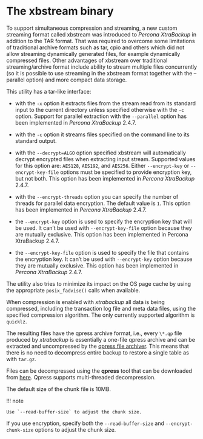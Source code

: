 # The xbstream binary

To support simultaneous compression and streaming, a new custom streaming
format called xbstream was introduced to *Percona XtraBackup* in addition to
the TAR format. That was required to overcome some limitations of traditional
archive formats such as tar, cpio and others which did not allow streaming
dynamically generated files, for example dynamically compressed files. Other
advantages of xbstream over traditional streaming/archive format include
ability to stream multiple files concurrently (so it is possible to use
streaming in the xbstream format together with the –parallel option) and more
compact data storage.

This utility has a tar-like interface:
 
 * with the `-x` option it extracts files from the stream read from its standard input to the current directory unless specified otherwise with the `-c` option. Support for parallel extraction with the `--parallel` option has been implemented in *Percona XtraBackup* 2.4.7.

 * with the `-c` option it streams files specified on the command line to its standard output.

 * with the `--decrypt=ALGO` option specified xbstream will automatically decrypt encrypted files when extracting input stream. Supported values for this option are: `AES128`, `AES192`, and `AES256`. Either `--encrypt-key` or `--encrypt-key-file` options must be specified to provide encryption key, but not both. This option has been implemented in *Percona XtraBackup* 2.4.7.

 * with the `--encrypt-threads` option you can specify the number of threads for parallel data encryption. The default value is `1`. This option has been implemented in *Percona XtraBackup* 2.4.7.

 * the `--encrypt-key` option is used to specify the encryption key that will be used. It can’t be used with `--encrypt-key-file` option because they are mutually exclusive. This option has been implemented in Percona XtraBackup 2.4.7.

 * the `--encrypt-key-file` option is used to specify the file that contains the encryption key. It can’t be used with `--encrypt-key` option because they are mutually exclusive. This option has been implemented in *Percona XtraBackup* 2.4.7.

The utility also tries to minimize its impact on the OS page cache by using the
appropriate `posix_fadvise()` calls when available.

When compression is enabled with *xtrabackup* all data is being compressed,
including the transaction log file and meta data files, using the specified
compression algorithm. The only currently supported algorithm is `quicklz`.

The resulting files have the qpress archive format, i.e., every `\*.qp` file
produced by *xtrabackup* is essentially a one-file qpress archive and can be
extracted and uncompressed by the [qpress file archiver](http://www.quicklz.com/). This means that there is no need to decompress
entire backup to restore a single table as with `tar.gz`.

Files can be decompressed using the **qpress** tool that can be downloaded from
[here](http://www.quicklz.com/). Qpress supports multi-threaded decompression.

The default size of the chunk file is 10MB.

!!! note

    Use `--read-buffer-size` to adjust the chunk size.

If you use encryption, specify both the `--read-buffer-size` and `--encrypt-chunk-size` options to adjust the chunk size.
